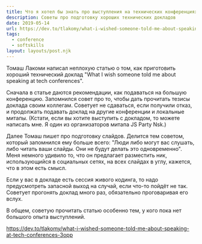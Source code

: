 ```yaml
---
title: Что я хотел бы знать про выступления на технических конференциях
description: Советы про подготовку хороших технических докладов
date: 2019-05-14
url: https://dev.to/tlakomy/what-i-wished-someone-told-me-about-speaking-at-tech-conferences-3opp
tags:
  - conference
  - softskills
layout: layouts/post.njk
---
```

Томаш Лакоми написал неплохую статью о том, как приготовить хороший технический доклад "What I wish someone told me about speaking at tech conferences".

Сначала в статье даются рекомендации, как подаваться на большую конференцию. Запомнился совет про то, чтобы дать прочитать тезисы доклада своим коллегам. Советует не сдаваться, если получили отказ, и продолжать подавать доклад на другие конференции и локальные митапы. (Кстати, если вы хотите выступить с докладом, то можете написать мне. Я один из организаторов митапа JS Party Nsk.)

Далее Томаш пишет про подготовку слайдов. Делится тем советом, который запомнился ему больше всего: "Люди либо могут вас слушать, либо читать ваши слайды. Они не будут делать это одновременно". Меня немного удивило то, что он предлагает разместить ник, использующийся в социальных сетях, на всех слайдах в углу, кажется, что в этом есть смысл.

Если у вас в докладе есть сессия живого кодинга, то надо предусмотреть запасной выход на случай, если что-то пойдёт не так. Советует прогонять доклад много раз, обязательно проговаривая его вслух.

В общем, советую прочитать статью особенно тем, у кого пока нет большого опыта выступлений.

https://dev.to/tlakomy/what-i-wished-someone-told-me-about-speaking-at-tech-conferences-3opp
